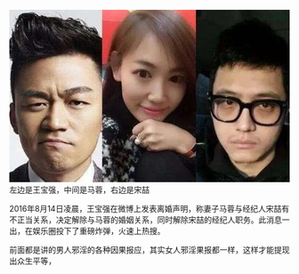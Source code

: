![](images/ab235c5fe102a02fafc3e1c05d8bbf01.jpeg)
左边是王宝强，中间是马蓉，右边是宋喆

2016年8月14日凌晨，王宝强在微博上发表离婚声明，称妻子马蓉与经纪人宋喆有不正当关系，决定解除与马蓉的婚姻关系，同时解除宋喆的经纪人职务。此消息一出，在娱乐圈投下了重磅炸弹，火速上热搜。

前面都是讲的男人邪淫的各种因果报应，其实女人邪淫果报都一样，这样才能提现出众生平等，

